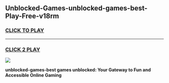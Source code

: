 
## Unblocked-Games-unblocked-games-best-Play-Free-v18rm
<h3>
<a href="https://premium76.site?title=unblocked-games-best&ref=15A">CLICK TO PLAY</a></h3>
<hr>

<h3>
<a href="https://premium76.site?title=unblocked-games-best&ref=15A">CLICK 2 PLAY</a>
  
</h3>

<a href="https://premium76.site?title=unblocked-games-best&ref=15A"><img src="https://clearcache.store/games.png"></a>


**unblocked-games-best games unblocked: Your Gateway to Fun and Accessible Online Gaming**
